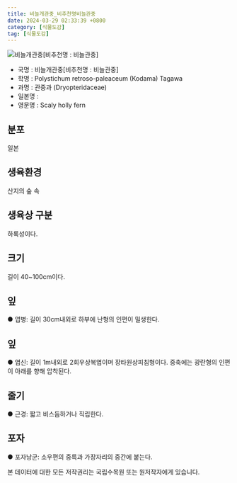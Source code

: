 ```yaml
---
title: 비늘개관중_비추천명비늘관중
date: 2024-03-29 02:33:39 +0800
category: [식물도감]
tag: [식물도감]
---
```




![비늘개관중[비추천명 : 비늘관중]](/fileUpload/plants/basic/Polypodiaceae/Polystichum/3365/3365_1_th2.jpg)
- 국명 : 비늘개관중[비추천명 : 비늘관중]
- 학명 : Polystichum retroso-paleaceum (Kodama) Tagawa
- 과명 : 관중과 (Dryopteridaceae)
- 일본명 : 
- 영문명 : Scaly holly fern


## 분포
일본
## 생육환경
산지의 숲 속
## 생육상 구분
하록성이다. 
## 크기
길이 40~100cm이다.
## 잎
● 엽병: 길이 30cm내외로 하부에 난형의 인편이 밀생한다. 
## 잎
● 엽신: 길이 1m내외로 2회우상복엽이며 장타원상피침형이다. 중축에는 광란형의 인편이 아래를 향해 압착된다. 
## 줄기
● 근경: 짧고 비스듬하거나 직립한다. 
## 포자
● 포자낭군: 소우편의 중륵과 가장자리의 중간에 붙는다.






본 데이터에 대한 모든 저작권리는 국립수목원 또는 원저작자에게 있습니다.
